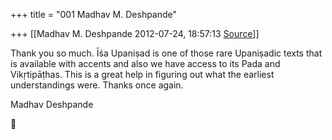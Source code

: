 +++
title = "001 Madhav M. Deshpande"

+++
[[Madhav M. Deshpande	2012-07-24, 18:57:13 [Source](https://groups.google.com/g/bvparishat/c/3AANR-f7n_g)]]



Thank you so much. Īśa Upaniṣad is one of those rare Upaniṣadic texts that is available with accents and also we have access to its Pada and Vikṛtipāṭhas. This is a great help in figuring out what the earliest understandings were. Thanks once again.  
  
Madhav Deshpande



